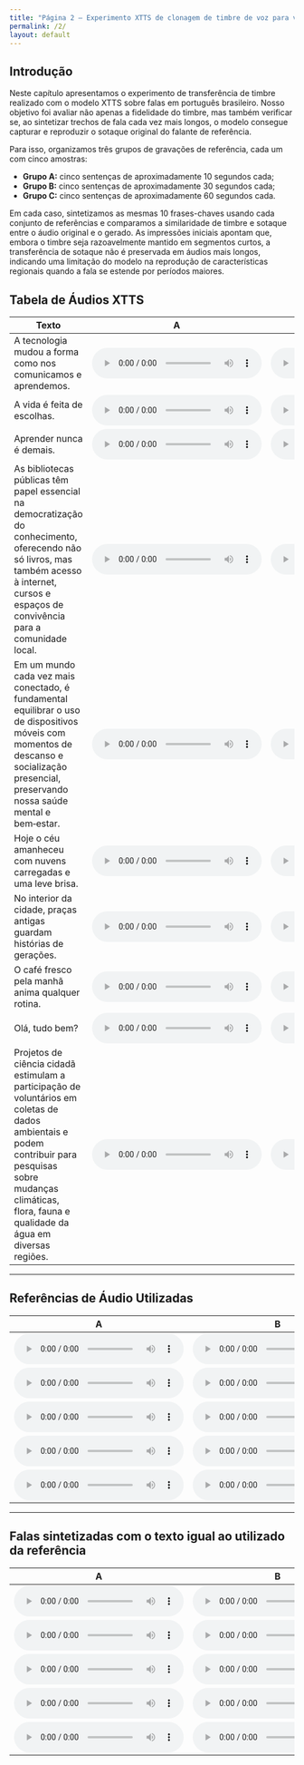 ```yaml
---
title: "Página 2 – Experimento XTTS de clonagem de timbre de voz para ver se há clonagem de sotaque também"
permalink: /2/
layout: default
---
```


<style>
  .wrapper,
  .markdown-body, .inner, #main_content {
    max-width: 90% !important;
    padding: 1rem 2rem !important;
  }

</style>

## Introdução

Neste capítulo apresentamos o experimento de transferência de timbre realizado com o modelo XTTS sobre falas em português brasileiro. Nosso objetivo foi avaliar não apenas a fidelidade do timbre, mas também verificar se, ao sintetizar trechos de fala cada vez mais longos, o modelo consegue capturar e reproduzir o sotaque original do falante de referência.

Para isso, organizamos três grupos de gravações de referência, cada um com cinco amostras:  
- **Grupo A:** cinco sentenças de aproximadamente 10 segundos cada;  
- **Grupo B:** cinco sentenças de aproximadamente 30 segundos cada;  
- **Grupo C:** cinco sentenças de aproximadamente 60 segundos cada.  

Em cada caso, sintetizamos as mesmas 10 frases-chaves usando cada conjunto de referências e comparamos a similaridade de timbre e sotaque entre o áudio original e o gerado. As impressões iniciais apontam que, embora o timbre seja razoavelmente mantido em segmentos curtos, a transferência de sotaque não é preservada em áudios mais longos, indicando uma limitação do modelo na reprodução de características regionais quando a fala se estende por períodos maiores.


## Tabela de Áudios XTTS

| Texto                                                                                                                                                                                                                                                | A                                                                                                           | B                                                                                                           | C                                                                                                           |
|------------------------------------------------------------------------------------------------------------------------------------------------------------------------------------------------------------------------------------------------------|-------------------------------------------------------------------------------------------------------------|-------------------------------------------------------------------------------------------------------------|-------------------------------------------------------------------------------------------------------------|
| A tecnologia mudou a forma como nos comunicamos e aprendemos.                                                                                                                                                                                         | <audio controls src="../audios/experimento_timbre/output/xtts_A1.wav"></audio>                              | <audio controls src="../audios/experimento_timbre/output/xtts_B1.wav"></audio>                              | <audio controls src="../audios/experimento_timbre/output/xtts_C1.wav"></audio>                              |
| A vida é feita de escolhas.                                                                                                                                                                                                                           | <audio controls src="../audios/experimento_timbre/output/xtts_A2.wav"></audio>                              | <audio controls src="../audios/experimento_timbre/output/xtts_B2.wav"></audio>                              | <audio controls src="../audios/experimento_timbre/output/xtts_C2.wav"></audio>                              |
| Aprender nunca é demais.                                                                                                                                                                                                                              | <audio controls src="../audios/experimento_timbre/output/xtts_A3.wav"></audio>                              | <audio controls src="../audios/experimento_timbre/output/xtts_B3.wav"></audio>                              | <audio controls src="../audios/experimento_timbre/output/xtts_C3.wav"></audio>                              |
| As bibliotecas públicas têm papel essencial na democratização do conhecimento, oferecendo não só livros, mas também acesso à internet, cursos e espaços de convivência para a comunidade local.                                                      | <audio controls src="../audios/experimento_timbre/output/xtts_A4.wav"></audio>                              | <audio controls src="../audios/experimento_timbre/output/xtts_B4.wav"></audio>                              | <audio controls src="../audios/experimento_timbre/output/xtts_C4.wav"></audio>                              |
| Em um mundo cada vez mais conectado, é fundamental equilibrar o uso de dispositivos móveis com momentos de descanso e socialização presencial, preservando nossa saúde mental e bem‑estar.                                                           | <audio controls src="../audios/experimento_timbre/output/xtts_A5.wav"></audio>                              | <audio controls src="../audios/experimento_timbre/output/xtts_B5.wav"></audio>                              | <audio controls src="../audios/experimento_timbre/output/xtts_C5.wav"></audio>                              |
| Hoje o céu amanheceu com nuvens carregadas e uma leve brisa.                                                                                                                                                                                          | <audio controls src="../audios/experimento_timbre/output/xtts_A6.wav"></audio>                              | <audio controls src="../audios/experimento_timbre/output/xtts_B6.wav"></audio>                              | <audio controls src="../audios/experimento_timbre/output/xtts_C6.wav"></audio>                              |
| No interior da cidade, praças antigas guardam histórias de gerações.                                                                                                                                                                                  | <audio controls src="../audios/experimento_timbre/output/xtts_A7.wav"></audio>                              | <audio controls src="../audios/experimento_timbre/output/xtts_B7.wav"></audio>                              | <audio controls src="../audios/experimento_timbre/output/xtts_C7.wav"></audio>                              |
| O café fresco pela manhã anima qualquer rotina.                                                                                                                                                                                                       | <audio controls src="../audios/experimento_timbre/output/xtts_A8.wav"></audio>                              | <audio controls src="../audios/experimento_timbre/output/xtts_B8.wav"></audio>                              | <audio controls src="../audios/experimento_timbre/output/xtts_C8.wav"></audio>                              |
| Olá, tudo bem?                                                                                                                                                                                                                                        | <audio controls src="../audios/experimento_timbre/output/xtts_A9.wav"></audio>                              | <audio controls src="../audios/experimento_timbre/output/xtts_B9.wav"></audio>                              | <audio controls src="../audios/experimento_timbre/output/xtts_C9.wav"></audio>                              |
| Projetos de ciência cidadã estimulam a participação de voluntários em coletas de dados ambientais e podem contribuir para pesquisas sobre mudanças climáticas, flora, fauna e qualidade da água em diversas regiões.                                 | <audio controls src="../audios/experimento_timbre/output/xtts_A10.wav"></audio>                             | <audio controls src="../audios/experimento_timbre/output/xtts_B10.wav"></audio>                             | <audio controls src="../audios/experimento_timbre/output/xtts_C10.wav"></audio>                             |




----


## Referências de Áudio Utilizadas
| A                                                                            | B                                                                            | C                                                                            |
|------------------------------------------------------------------------------|------------------------------------------------------------------------------|------------------------------------------------------------------------------|
| <audio controls src="../audios/experimento_timbre/refs/thomaz_a1.wav"></audio> | <audio controls src="../audios/experimento_timbre/refs/thomaz_b1.wav"></audio> | <audio controls src="../audios/experimento_timbre/refs/thomaz_c1.wav"></audio> |
| <audio controls src="../audios/experimento_timbre/refs/thomaz_a2.wav"></audio> | <audio controls src="../audios/experimento_timbre/refs/thomaz_b2.wav"></audio> | <audio controls src="../audios/experimento_timbre/refs/thomaz_c2.wav"></audio> |
| <audio controls src="../audios/experimento_timbre/refs/thomaz_a3.wav"></audio> | <audio controls src="../audios/experimento_timbre/refs/thomaz_b3.wav"></audio> | <audio controls src="../audios/experimento_timbre/refs/thomaz_c3.wav"></audio> |
| <audio controls src="../audios/experimento_timbre/refs/thomaz_a4.wav"></audio> | <audio controls src="../audios/experimento_timbre/refs/thomaz_b4.wav"></audio> | <audio controls src="../audios/experimento_timbre/refs/thomaz_c4.wav"></audio> |
| <audio controls src="../audios/experimento_timbre/refs/thomaz_a5.wav"></audio> | <audio controls src="../audios/experimento_timbre/refs/thomaz_b5.wav"></audio> | <audio controls src="../audios/experimento_timbre/refs/thomaz_c5.wav"></audio> |

----


## Falas sintetizadas com o texto igual ao utilizado da referência

| A                                                                                          | B                                                                                          | C                                                                                          |
|--------------------------------------------------------------------------------------------|--------------------------------------------------------------------------------------------|--------------------------------------------------------------------------------------------|
| <audio controls src="../audios/experimento_timbre/output/xtts_A1.wav"></audio>            | <audio controls src="../audios/experimento_timbre/output/xtts_B1.wav"></audio>            | <audio controls src="../audios/experimento_timbre/output/xtts_C1.wav"></audio>            |
| <audio controls src="../audios/experimento_timbre/output/xtts_A2.wav"></audio>            | <audio controls src="../audios/experimento_timbre/output/xtts_B2.wav"></audio>            | <audio controls src="../audios/experimento_timbre/output/xtts_C2.wav"></audio>            |
| <audio controls src="../audios/experimento_timbre/output/xtts_A3.wav"></audio>            | <audio controls src="../audios/experimento_timbre/output/xtts_B3.wav"></audio>            | <audio controls src="../audios/experimento_timbre/output/xtts_C3.wav"></audio>            |
| <audio controls src="../audios/experimento_timbre/output/xtts_A4.wav"></audio>            | <audio controls src="../audios/experimento_timbre/output/xtts_B4.wav"></audio>            | <audio controls src="../audios/experimento_timbre/output/xtts_C4.wav"></audio>            |
| <audio controls src="../audios/experimento_timbre/output/xtts_A5.wav"></audio>            | <audio controls src="../audios/experimento_timbre/output/xtts_B5.wav"></audio>            | <audio controls src="../audios/experimento_timbre/output/xtts_C5.wav"></audio>            |
